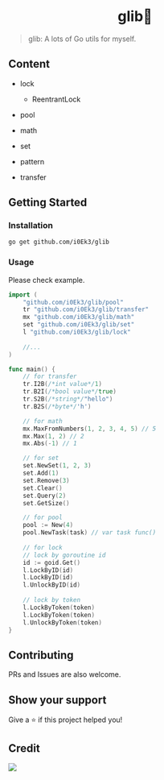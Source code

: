 <h1 align="center">glib👋</h1>
<p>
</p>

> glib: A lots of Go utils for myself.

## Content

- lock
  - ReentrantLock

- pool
- math
- set
- pattern
- transfer

## Getting Started

### Installation

`go get github.com/i0Ek3/glib`

### Usage

Please check example.

```Go
import (
    "github.com/i0Ek3/glib/pool"
    tr "github.com/i0Ek3/glib/transfer"
    mx "github.com/i0Ek3/glib/math"
    set "github.com/i0Ek3/glib/set"
  	l "github.com/i0Ek3/glib/lock"
  
    //...
)

func main() {
    // for transfer
    tr.I2B(/*int value*/1)
    tr.B2I(/*bool value*/true)
    tr.S2B(/*string*/"hello")
    tr.B2S(/*byte*/'h')

    // for math
    mx.MaxFromNumbers(1, 2, 3, 4, 5) // 5
    mx.Max(1, 2) // 2
    mx.Abs(-1) // 1

    // for set
    set.NewSet(1, 2, 3)
    set.Add(1)
    set.Remove(3)
    set.Clear()
    set.Query(2)
    set.GetSize()

    // for pool
    pool := New(4)
    pool.NewTask(task) // var task func()
  
  	// for lock
    // lock by goroutine id
    id := goid.Get()
    l.LockByID(id)
  	l.LockByID(id)
  	l.UnlockByID(id)
  
  	// lock by token
    l.LockByToken(token)
  	l.LockByToken(token)
  	l.UnlockByToken(token)
} 
```

## Contributing

PRs and Issues are also welcome.

## Show your support

Give a ⭐️ if this project helped you!

## Credit

[![](https://resources.jetbrains.com/storage/products/company/brand/logos/jb_beam.png)](https://jb.gg/OpenSourceSupport)
